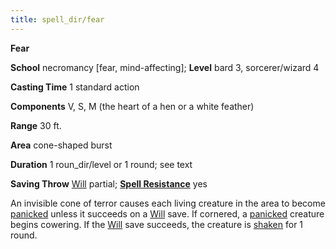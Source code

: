 ```yaml
---
title: spell_dir/fear
---
```

 **Fear**

**School** necromancy [fear, mind-affecting]; **Level** bard 3, sorcerer/wizard 4

**Casting Time** 1 standard action

**Components** V, S, M (the heart of a hen or a white feather)

**Range** 30 ft.

**Area** cone-shaped burst

**Duration** 1 roun_dir/level or 1 round; see text

**Saving Throw** [Will](../combat#_will) partial; **[Spell Resistance](../glossary#_spell-resistance)** yes

An invisible cone of terror causes each living creature in the area to become [panicked](../glossary#_panicked) unless it succeeds on a [Will](../combat#_will) save. If cornered, a [panicked](../glossary#_panicked) creature begins cowering. If the [Will](../combat#_will) save succeeds, the creature is [shaken](../glossary#_shaken) for 1 round.

